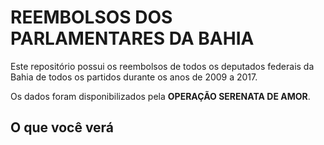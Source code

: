 REEMBOLSOS DOS PARLAMENTARES DA BAHIA
======================================

Este repositório possui os reembolsos de todos os deputados federais da Bahia de todos os partidos durante os anos de 2009 a 2017.

Os dados foram disponibilizados pela **OPERAÇÃO SERENATA DE AMOR**.

O que você verá
-----------------

